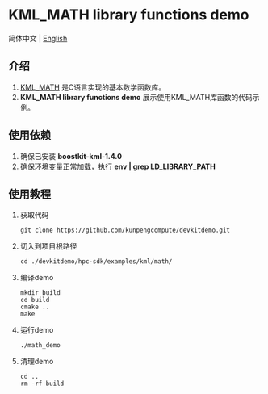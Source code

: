 # **KML_MATH library functions demo**

简体中文 | [English](README_en.md)

## 介绍

1. [KML_MATH](https://www.hikunpeng.com/document/detail/zh/kunpengaccel/math-lib/devg-kml/kunpengaccel_kml_16_0111.html)
   是C语言实现的基本数学函数库。
2. **KML_MATH library functions demo** 展示使用KML_MATH库函数的代码示例。

## 使用依赖

1. 确保已安装 **boostkit-kml-1.4.0**
2. 确保环境变量正常加载，执行 **env | grep LD_LIBRARY_PATH**

## 使用教程

1. 获取代码

   ```shell
   git clone https://github.com/kunpengcompute/devkitdemo.git
   ```

2. 切入到项目根路径

   ```shell
   cd ./devkitdemo/hpc-sdk/examples/kml/math/
   ```

3. 编译demo

   ```shell
   mkdir build
   cd build
   cmake ..
   make
   ```

4. 运行demo

   ```shell
   ./math_demo
   ```

5. 清理demo

   ```shell
   cd ..
   rm -rf build
   ```
